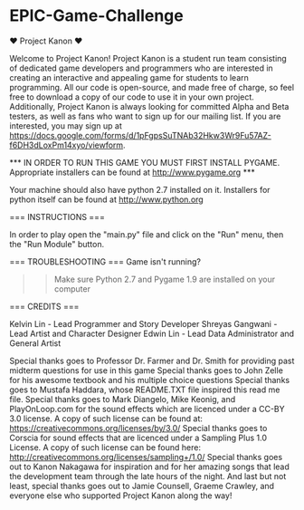 EPIC-Game-Challenge
===================

♥ Project Kanon ♥

Welcome to Project Kanon! Project Kanon is a student run team consisting of dedicated game developers and programmers who are interested in creating an interactive and appealing game for students to learn programming. All our code is open-source, and made free of charge, so feel free to download a copy of our code to use it in your own project. Additionally, Project Kanon is always looking for committed Alpha and Beta testers, as well as fans who want to sign up for our mailing list. If you are interested, you may sign up at https://docs.google.com/forms/d/1pFgpsSuTNAb32Hkw3Wr9Fu57AZ-f6DH3dLoxPm14xyo/viewform. 

*** IN ORDER TO RUN THIS GAME YOU MUST FIRST INSTALL PYGAME. Appropriate installers can be found at http://www.pygame.org *** 

Your machine should also have python 2.7 installed on it. Installers for python itself can be found at http://www.python.org

=== INSTRUCTIONS ===

In order to play open the "main.py" file and click on the "Run" menu, then the "Run Module" button. 

=== TROUBLESHOOTING ===
Game isn't running? 
>> Make sure Python 2.7 and Pygame 1.9 are installed on your computer


=== CREDITS ===

Kelvin Lin - Lead Programmer and Story Developer
Shreyas Gangwani - Lead Artist and Character Designer
Edwin Lin - Lead Data Administrator and General Artist

Special thanks goes to Professor Dr. Farmer and Dr. Smith for providing past midterm questions for use in this game
Special thanks goes to John Zelle for his awesome textbook and his multiple choice questions
Special thanks goes to Mustafa Haddara, whose README.TXT file inspired this read me file. 
Special thanks goes to Mark Diangelo, Mike Keonig, and PlayOnLoop.com for the sound effects which are licenced under a CC-BY 3.0 license. A copy of such license can be found at: https://creativecommons.org/licenses/by/3.0/
Special thanks goes to Corscia for sound effects that are licenced under a Sampling Plus 1.0 License. A copy of such license can be found here: http://creativecommons.org/licenses/sampling+/1.0/
Special thanks goes out to Kanon Nakagawa for inspiration and for her amazing songs that lead the development team through
 the late hours of the night.
And last but not least, special thanks goes out to Jamie Counsell, Graeme Crawley, and everyone else who supported 
Project Kanon along the way!

